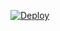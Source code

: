 [![Deploy](https://www.herokucdn.com/deploy/button.svg)](https://heroku.com/deploy?template=https://github.com/Nurutomo/wabot-aq)
